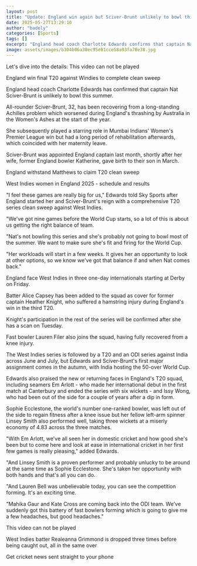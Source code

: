 ```yaml
---
layout: post
title: "Update: England win again but Sciver-Brunt unlikely to bowl this summer"
date: 2025-05-27T13:29:10
author: "badely"
categories: [Sports]
tags: []
excerpt: "England head coach Charlotte Edwards confirms that captain Nat Sciver-Brunt is unlikely to bowl this summer as she manages a long-standing Achilles in"
image: assets/images/b304b06a30ec95e81cce58a93fa78e38.jpg
---
```


Let's dive into the details: This video can not be played

England win final T20 against Windies to complete clean sweep

England head coach Charlotte Edwards has confirmed that captain Nat Sciver-Brunt is unlikely to bowl this summer. 

All-rounder Sciver-Brunt, 32, has been recovering from a long-standing Achilles problem which worsened during England's thrashing by Australia in the Women's Ashes at the start of the year.

She subsequently played a starring role in Mumbai Indians' Women's Premier League win but had a long period of rehabilitation afterwards, which coincided with her maternity leave. 

Sciver-Brunt was appointed England captain last month, shortly after her wife, former England bowler Katherine, gave birth to their son in March. 

England withstand Matthews to claim T20 clean sweep

West Indies women in England 2025 - schedule and results

"I feel these games are really big for us," Edwards told Sky Sports after England started her and Sciver-Brunt's reign with a comprehensive T20 series clean sweep against West Indies. 

"We've got nine games before the World Cup starts, so a lot of this is about us getting the right balance of team.

"Nat's not bowling this series and she's probably not going to bowl most of the summer. We want to make sure she's fit and firing for the World Cup. 

"Her workloads will start in a few weeks. It gives her an opportunity to look at other options, so we know we've got that balance if and when Nat comes back." 

England face West Indies in three one-day internationals starting at Derby on Friday. 

Batter Alice Capsey has been added to the squad as cover for former captain Heather Knight, who suffered a hamstring injury during England's win in the third T20. 

Knight's participation in the rest of the series will be confirmed after she has a scan on Tuesday. 

Fast bowler Lauren Filer also joins the squad, having fully recovered from a knee injury. 

The West Indies series is followed by a T20 and an ODI series against India across June and July, but Edwards and Sciver-Brunt's first major assignment comes in the autumn, with India hosting the 50-over World Cup.

Edwards also praised the new or returning faces in England's T20 squad, including seamers Em Arlott - who made her international debut in the first match at Canterbury and ended the series with six wickets - and Issy Wong, who had been out of the side for a couple of years after a dip in form. 

Sophie Ecclestone, the world's number one-ranked bowler, was left out of the side to regain fitness after a knee issue but her fellow left-arm spinner Linsey Smith also performed well, taking three wickets at a miserly economy of 4.83 across the three matches.

"With Em Arlott, we've all seen her in domestic cricket and how good she's been but to come here and look at ease in international cricket in her first few games is really pleasing," added Edwards. 

"And Linsey Smith is a proven performer and probably unlucky to be around at the same time as Sophie Ecclestone. She's taken her opportunity with both hands and that's all you can do.

"And Lauren Bell was unbelievable today, you can see the competition forming. It's an exciting time. 

"Mahika Gaur and Kate Cross are coming back into the ODI team. We've suddenly got this battery of fast bowlers forming which is going to give me a few headaches, but good headaches."

This video can not be played

West Indies batter Realeanna Grimmond is dropped three times before being caught out, all in the same over

Get cricket news sent straight to your phone


